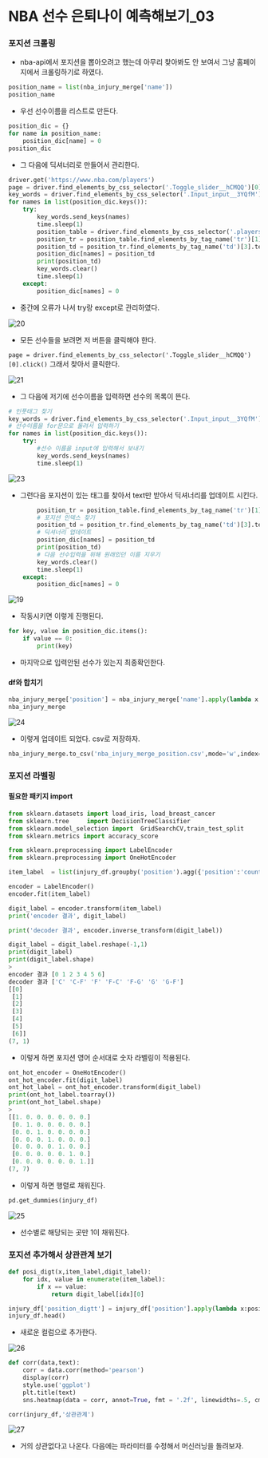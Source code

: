 # NBA 선수 은퇴나이 예측해보기_03

### 포지션 크롤링

- nba-api에서 포지션을 뽑아오려고 했는데 아무리 찾아봐도 안 보여서 그냥 홈페이지에서 크롤링하기로 하였다.

```python
position_name = list(nba_injury_merge['name'])
position_name
```

- 우선 선수이름을 리스트로 만든다.

```python
position_dic = {}
for name in position_name:
    position_dic[name] = 0
position_dic
```

- 그 다음에 딕셔너리로 만들어서 관리한다.

```python
driver.get('https://www.nba.com/players')
page = driver.find_elements_by_css_selector('.Toggle_slider__hCMQQ')[0].click()
key_words = driver.find_elements_by_css_selector('.Input_input__3YQfM')[0]
for names in list(position_dic.keys()):
    try:
        key_words.send_keys(names)
        time.sleep(1)
        position_table = driver.find_elements_by_css_selector('.players-list')[0]
        position_tr = position_table.find_elements_by_tag_name('tr')[1]
        position_td = position_tr.find_elements_by_tag_name('td')[3].text
        position_dic[names] = position_td
        print(position_td)
        key_words.clear()
        time.sleep(1)
    except:
        position_dic[names] = 0
```

- 중간에 오류가 나서 try랑 except로 관리하였다.

![20](./img/20.jpg)

- 모든 선수들을 보려면 저 버튼을 클릭해야 한다.

`page = driver.find_elements_by_css_selector('.Toggle_slider__hCMQQ')[0].click()` 그래서 찾아서 클릭한다.

![21](./img/21.jpg)

- 그 다음에 저기에 선수이름을 입력하면 선수의 목록이 뜬다.

```python
# 인풋태그 찾기
key_words = driver.find_elements_by_css_selector('.Input_input__3YQfM')[0]
# 선수이름을 for문으로 돌려서 입력하기
for names in list(position_dic.keys()):
    try:
        #선수 이름을 input에 입력해서 보내기
        key_words.send_keys(names)
        time.sleep(1)
```

![23](./img/23.jpg)

- 그런다음 포지션이 있는 태그를 찾아서 text만 받아서 딕셔너리를 업데이트 시킨다.

```python
		position_tr = position_table.find_elements_by_tag_name('tr')[1]
    	# 포지션 인덱스 찾기
        position_td = position_tr.find_elements_by_tag_name('td')[3].text
        # 딕셔너리 업데이트
        position_dic[names] = position_td
        print(position_td)
        # 다음 선수입력을 위해 원래있던 이름 지우기
        key_words.clear()
        time.sleep(1)
    except:
        position_dic[names] = 0
```

![19](./img/19.gif)

- 작동시키면 이렇게 진행된다.

```python
for key, value in position_dic.items():
    if value == 0:
        print(key)
```

- 마지막으로 입력안된 선수가 있는지 최종확인한다.

#### df와 합치기

```python
nba_injury_merge['position'] = nba_injury_merge['name'].apply(lambda x:posi(x,position_dic))
nba_injury_merge
```

![24](./img/24.jpg)

- 이렇게 업데이트 되었다. csv로 저장하자.

```python
nba_injury_merge.to_csv('nba_injury_merge_position.csv',mode='w',index=False)
```

### 포지션 라벨링

#### 필요한 패키지 import

```python
from sklearn.datasets import load_iris, load_breast_cancer
from sklearn.tree     import DecisionTreeClassifier
from sklearn.model_selection import  GridSearchCV,train_test_split
from sklearn.metrics import accuracy_score

from sklearn.preprocessing import LabelEncoder
from sklearn.preprocessing import OneHotEncoder
```

```python
item_label  = list(injury_df.groupby('position').agg({'position':'count'}).index)

encoder = LabelEncoder()
encoder.fit(item_label)

digit_label = encoder.transform(item_label)
print('encoder 결과', digit_label)

print('decoder 결과', encoder.inverse_transform(digit_label))

digit_label = digit_label.reshape(-1,1)
print(digit_label)
print(digit_label.shape)
>
encoder 결과 [0 1 2 3 4 5 6]
decoder 결과 ['C' 'C-F' 'F' 'F-C' 'F-G' 'G' 'G-F']
[[0]
 [1]
 [2]
 [3]
 [4]
 [5]
 [6]]
(7, 1)
```

- 이렇게 하면 포지션 영어 순서대로 숫자 라벨링이 적용된다.

```python
ont_hot_encoder = OneHotEncoder()
ont_hot_encoder.fit(digit_label)
ont_hot_label = ont_hot_encoder.transform(digit_label)
print(ont_hot_label.toarray())
print(ont_hot_label.shape)
>
[[1. 0. 0. 0. 0. 0. 0.]
 [0. 1. 0. 0. 0. 0. 0.]
 [0. 0. 1. 0. 0. 0. 0.]
 [0. 0. 0. 1. 0. 0. 0.]
 [0. 0. 0. 0. 1. 0. 0.]
 [0. 0. 0. 0. 0. 1. 0.]
 [0. 0. 0. 0. 0. 0. 1.]]
(7, 7)
```

- 이렇게 하면 행렬로 채워진다.

```python
pd.get_dummies(injury_df)
```

![25](./img/25.jpg)

- 선수별로 해당되는 곳만 1이 채워진다. 

### 포지션 추가해서 상관관계 보기

```python
def posi_digt(x,item_label,digit_label):
    for idx, value in enumerate(item_label):
        if x == value:
            return digit_label[idx][0]
```

```python
injury_df['position_digtt'] = injury_df['position'].apply(lambda x:posi_digt(x,item_label,digit_label))
injury_df.head()
```

- 새로운 컬럼으로 추가한다.

![26](./img/26.jpg)

```python
def corr(data,text):
    corr = data.corr(method='pearson')
    display(corr)
    style.use('ggplot')
    plt.title(text)
    sns.heatmap(data = corr, annot=True, fmt = '.2f', linewidths=.5, cmap='Blues')
```

```python
corr(injury_df,'상관관계')
```

![27](./img/27.jpg)

- 거의 상관없다고 나온다. 다음에는 파라미터를 수정해서 머신러닝을 돌려보자.